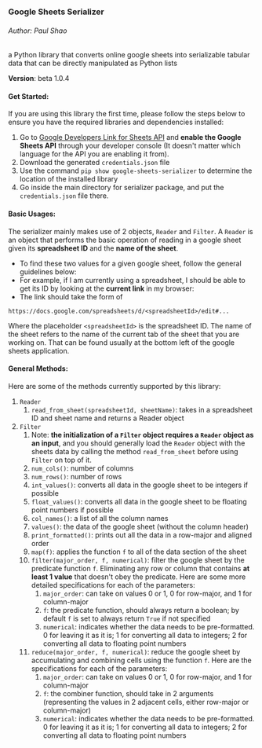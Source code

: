 ### Google Sheets Serializer
###### Author: Paul Shao
a Python library that converts online google sheets into serializable tabular data that can be directly manipulated as Python lists

**Version**: beta 1.0.4
#### Get Started:
If you are using this library the first time, please follow the steps below to ensure you have the required libraries and dependencies installed:
1. Go to [Google Developers Link for Sheets API](https://developers.google.com/sheets/api/quickstart/python) and **enable the Google Sheets API** through your developer console (It doesn't matter which language for the API you are enabling it from).
2. Download the generated `credentials.json` file
3. Use the command `pip show google-sheets-serializer` to determine the location of the installed library
4. Go inside the main directory for serializer package, and put the `credentials.json` file there.

#### Basic Usages:
The serializer mainly makes use of 2 objects, `Reader` and `Filter`. A `Reader` is an object that performs the basic operation of reading in a google sheet given its **spreadsheet ID** and the **name of the sheet**.

* To find these two values for a given google sheet, follow the general guidelines below:
* For example, if I am currently using a spreadsheet, I should be able to get its ID by looking at the **current link** in my browser:
* The link should take the form of 
```
https://docs.google.com/spreadsheets/d/<spreadsheetId>/edit#...
```
Where the placeholder `<spreadsheetId>` is the spreadsheet ID. The name of the sheet refers to the name of the current tab of the sheet that you are working on. That can be found usually at the bottom left of the google sheets application.

#### General Methods:
Here are some of the methods currently supported by this library:
1. `Reader`
   1. `read_from_sheet(spreadsheetId, sheetName)`: takes in a spreadsheet ID and sheet name and returns a Reader object
2. `Filter`
   1. Note: **the initialization of a `Filter` object requires a `Reader` object as an input**, and you should generally load the `Reader` object with the sheets data by calling the method `read_from_sheet` before using `Filter` on top of it.
   2. `num_cols()`: number of columns
   3. `num_rows()`: number of rows
   4. `int_values()`: converts all data in the google sheet to be integers if possible
   5. `float_values()`: converts all data in the google sheet to be floating point numbers if possible
   6. `col_names()`: a list of all the column names
   7. `values()`: the data of the google sheet (without the column header)
   8. `print_formatted()`: prints out all the data in a row-major and aligned order
   9. `map(f)`: applies the function `f` to all of the data section of the sheet
   10. `filter(major_order, f, numerical)`: filter the google sheet by the predicate function `f`. Eliminating any row or column that contains **at least 1 value** that doesn't obey the predicate. Here are some more detailed specifications for each of the parameters:
       1.  `major_order`: can take on values 0 or 1, 0 for row-major, and 1 for column-major
       2.  `f`: the predicate function, should always return a boolean; by default `f` is set to always return `True` if not specified
       3.  `numerical`: indicates whether the data needs to be pre-formatted. 0 for leaving it as it is; 1 for converting all data to integers; 2 for converting all data to floating point numbers
   11. `reduce(major_order, f, numerical)`: reduce the google sheet by accumulating and combining cells using the function `f`. Here are the specifications for each of the parameters:
       1.  `major_order`: can take on values 0 or 1, 0 for row-major, and 1 for column-major
       2.  `f`: the combiner function, should take in 2 arguments (representing the values in 2 adjacent cells, either row-major or column-major)
       3.  `numerical`: indicates whether the data needs to be pre-formatted. 0 for leaving it as it is; 1 for converting all data to integers; 2 for converting all data to floating point numbers